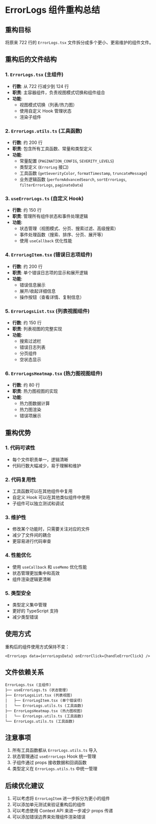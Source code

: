# ErrorLogs 组件重构总结

## 重构目标

将原来 722 行的 `ErrorLogs.tsx` 文件拆分成多个更小、更易维护的组件文件。

## 重构后的文件结构

### 1. `ErrorLogs.tsx` (主组件)

- **行数**: 从 722 行减少到 124 行
- **职责**: 主容器组件，负责视图模式切换和组件组合
- **功能**:
  - 视图模式切换（列表/热力图）
  - 使用自定义 Hook 管理状态
  - 渲染子组件

### 2. `ErrorLogs.utils.ts` (工具函数)

- **行数**: 约 200 行
- **职责**: 包含所有工具函数、常量和类型定义
- **功能**:
  - 常量配置 (`PAGINATION_CONFIG`, `SEVERITY_LEVELS`)
  - 类型定义 (`ErrorLog` 接口)
  - 工具函数 (`getSeverityColor`, `formatTimestamp`, `truncateMessage`)
  - 业务逻辑函数 (`performAdvancedSearch`, `sortErrorLogs`, `filterErrorLogs`, `paginateData`)

### 3. `useErrorLogs.ts` (自定义 Hook)

- **行数**: 约 150 行
- **职责**: 管理所有组件状态和事件处理逻辑
- **功能**:
  - 状态管理（视图模式、分页、搜索过滤、高级搜索）
  - 事件处理函数（搜索、排序、分页、展开等）
  - 使用 `useCallback` 优化性能

### 4. `ErrorLogItem.tsx` (错误日志项组件)

- **行数**: 约 200 行
- **职责**: 单个错误日志项的显示和展开逻辑
- **功能**:
  - 错误信息展示
  - 展开/收起详细信息
  - 操作按钮（查看详情、复制信息）

### 5. `ErrorLogsList.tsx` (列表视图组件)

- **行数**: 约 150 行
- **职责**: 列表视图的完整实现
- **功能**:
  - 搜索过滤栏
  - 错误日志列表
  - 分页组件
  - 空状态显示

### 6. `ErrorLogsHeatmap.tsx` (热力图视图组件)

- **行数**: 约 80 行
- **职责**: 热力图视图的实现
- **功能**:
  - 热力图数据计算
  - 热力图渲染
  - 错误项展示

## 重构优势

### 1. 代码可读性

- 每个文件职责单一，逻辑清晰
- 代码行数大幅减少，易于理解和维护

### 2. 代码复用性

- 工具函数可以在其他组件中复用
- 自定义 Hook 可以在其他类似组件中使用
- 子组件可以独立测试和调试

### 3. 维护性

- 修改某个功能时，只需要关注对应的文件
- 减少了文件间的耦合
- 更容易进行代码审查

### 4. 性能优化

- 使用 `useCallback` 和 `useMemo` 优化性能
- 状态管理更加集中和高效
- 组件渲染逻辑更清晰

### 5. 类型安全

- 类型定义集中管理
- 更好的 TypeScript 支持
- 减少类型错误

## 使用方式

重构后的组件使用方式保持不变：

```tsx
<ErrorLogs data={errorLogsData} onErrorClick={handleErrorClick} />
```

## 文件依赖关系

```
ErrorLogs.tsx (主组件)
├── useErrorLogs.ts (状态管理)
├── ErrorLogsList.tsx (列表视图)
│   ├── ErrorLogItem.tsx (单个错误项)
│   └── ErrorLogs.utils.ts (工具函数)
├── ErrorLogsHeatmap.tsx (热力图视图)
│   └── ErrorLogs.utils.ts (工具函数)
└── ErrorLogs.utils.ts (工具函数)
```

## 注意事项

1. 所有工具函数都从 `ErrorLogs.utils.ts` 导入
2. 状态管理通过 `useErrorLogs` Hook 统一管理
3. 子组件通过 props 接收数据和回调函数
4. 类型定义在 `ErrorLogs.utils.ts` 中统一管理

## 后续优化建议

1. 可以考虑将 `ErrorLogItem` 进一步拆分为更小的组件
2. 可以添加单元测试来验证重构后的组件
3. 可以考虑使用 Context API 来进一步减少 props 传递
4. 可以添加错误边界来处理组件渲染错误
